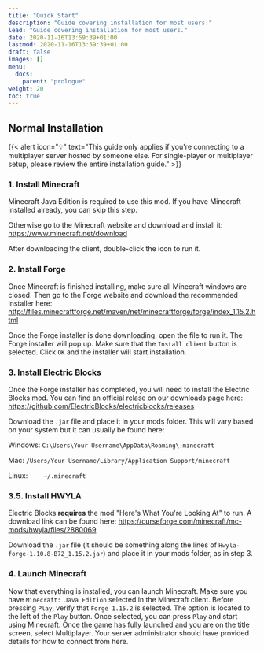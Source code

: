 ```yaml
---
title: "Quick Start"
description: "Guide covering installation for most users."
lead: "Guide covering installation for most users."
date: 2020-11-16T13:59:39+01:00
lastmod: 2020-11-16T13:59:39+01:00
draft: false
images: []
menu:
  docs:
    parent: "prologue"
weight: 20
toc: true
---
```


## Normal Installation

{{< alert icon="💡" text="This guide only applies if you're connecting to a multiplayer server hosted by someone else. For single-player or multiplayer setup, please review the entire installation guide." >}}

### 1. Install Minecraft

Minecraft Java Edition is required to use this mod. If you have Minecraft installed already, you can skip this step.

Otherwise go to the Minecraft website and download and install it: <https://www.minecraft.net/download>

After downloading the client, double-click the icon to run it.

### 2. Install Forge

Once Minecraft is finished installing, make sure all Minecraft windows are closed. Then go to the Forge website and download the recommended installer here: <http://files.minecraftforge.net/maven/net/minecraftforge/forge/index_1.15.2.html>

Once the Forge installer is done downloading, open the file to run it. The Forge installer will pop up. Make sure that the `Install client` button is selected. Click `OK` and the installer will start installation.

### 3. Install Electric Blocks

Once the Forge installer has completed, you will need to install the Electric Blocks mod. You can find an official relase on our downloads page here: <https://github.com/ElectricBlocks/electricblocks/releases>

Download the `.jar` file and place it in your mods folder. This will vary based on your system but it can usually be found here:

Windows: `C:\Users\Your Username\AppData\Roaming\.minecraft`

Mac: `/Users/Your Username/Library/Application Support/minecraft`

Linux: `	~/.minecraft`

### 3.5. Install HWYLA

Electric Blocks **requires** the mod "Here's What You're Looking At" to run. A download link can be found here: <https://curseforge.com/minecraft/mc-mods/hwyla/files/2880069>

Download the `.jar` file (it should be something along the lines of `Hwyla-forge-1.10.8-B72_1.15.2.jar`) and place it in your mods folder, as in step 3.

### 4. Launch Minecraft

Now that everything is installed, you can launch Minecraft. Make sure you have `Minecraft: Java Edition` selected in the Minecraft client. Before pressing `Play`, verify that `Forge 1.15.2` is selected. The option is located to the left of the `Play` button. Once selected, you can press `Play` and start using Minecraft. Once the game has fully launched and you are on the title screen, select Multiplayer. Your server administrator should have provided details for how to connect from here.
